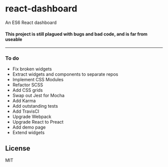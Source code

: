 # react-dashboard

An ES6 React dashboard

#### This project is still plagued with bugs and bad code, and is far from useable

---

### To do
* Fix broken widgets
* Extract widgets and components to separate repos
* Implement CSS Modules
* Refactor SCSS
* Add CSS grids
* Swap out Jest for Mocha
* Add Karma
* Add outstanding tests
* Add TravisCI
* Upgrade Webpack
* Upgrade React to Preact
* Add demo page
* Extend widgets

License
----

MIT
